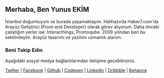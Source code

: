 ## Merhaba, Ben Yunus EKİM

İstanbul doğumluyum ve burada yaşamaktayım. Halihazırda Haber7.com'da Arayüz Geliştirici (Front-end Developer) olarak görev alıyorum. Daha önceki çalıştığım yerler ise: Interacthings, Promoqube. 2009 yılından beri bu sektördeyim. Arayüz tasarımı ve yazılımı uzmanlık alanım.

### Beni Takip Edin

Aşağıdaki sosyal medya bağlantılarından iletişime geçebilirsiniz.

[Twitter](https://www.twitter.com/ynsekim) | [Facebook](https://www.facebook.com/yunusekim) | [Github](https://www.github.com/yunusekim) | [Codepen](https://www.codepen.io/yunusekim) | [Linkedin](https://www.linkedin.com/in/yunusekim/) | [Dribbble](https://dribbble.com/yunusekim) | [Behance](https://www.behance.net/yunusekim)
